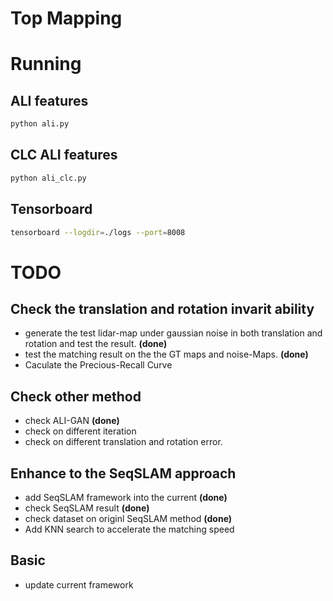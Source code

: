 # Top Mapping

# Running
## ALI features
```bash
python ali.py
```

## CLC ALI features
```bash
python ali_clc.py
```

## Tensorboard
```bash
tensorboard --logdir=./logs --port=8008
```

# TODO

## Check the translation and rotation invarit ability
* generate the test lidar-map under gaussian noise in both translation and rotation and test the result. **(done)**
* test the matching result on the the GT maps and noise-Maps. **(done)**
* Caculate the Precious-Recall Curve

## Check other method
* check ALI-GAN **(done)**
* check on different iteration
* check on different translation and rotation error.

## Enhance to the SeqSLAM approach
* add SeqSLAM framework into the current **(done)**
* check SeqSLAM result **(done)**
* check dataset on originl SeqSLAM method **(done)**
* Add KNN search to accelerate the matching speed

## Basic
* update current framework